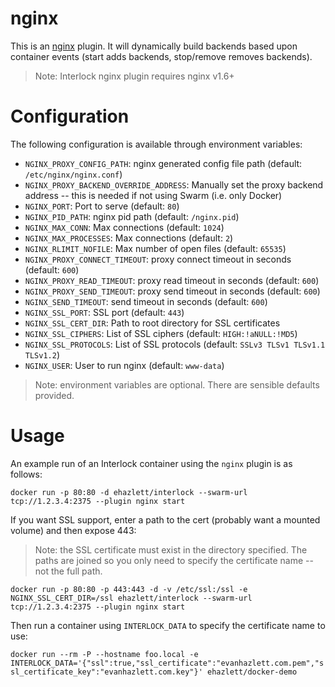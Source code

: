 # nginx
This is an [nginx](http://nginx.org) plugin.  It will dynamically build
backends based upon container events (start adds backends, stop/remove removes
backends).

 > Note: Interlock nginx plugin requires nginx v1.6+

# Configuration
The following configuration is available through environment variables:

- `NGINX_PROXY_CONFIG_PATH`: nginx generated config file path (default: `/etc/nginx/nginx.conf`)
- `NGINX_PROXY_BACKEND_OVERRIDE_ADDRESS`: Manually set the proxy backend address -- this is needed if not using Swarm (i.e. only Docker)
- `NGINX_PORT`: Port to serve (default: `80`)
- `NGINX_PID_PATH`: nginx pid path (default: `/nginx.pid`)
- `NGINX_MAX_CONN`: Max connections (default: `1024`)
- `NGINX_MAX_PROCESSES`: Max connections (default: `2`)
- `NGINX_RLIMIT_NOFILE`: Max number of open files (default: `65535`)
- `NGINX_PROXY_CONNECT_TIMEOUT`: proxy connect timeout in seconds (default: `600`)
- `NGINX_PROXY_READ_TIMEOUT`: proxy read timeout in seconds (default: `600`)
- `NGINX_PROXY_SEND_TIMEOUT`: proxy send timeout in seconds (default: `600`)
- `NGINX_SEND_TIMEOUT`: send timeout in seconds (default: `600`)
- `NGINX_SSL_PORT`: SSL port (default: `443`)
- `NGINX_SSL_CERT_DIR`: Path to root directory for SSL certificates
- `NGINX_SSL_CIPHERS`: List of SSL ciphers (default: `HIGH:!aNULL:!MD5`)
- `NGINX_SSL_PROTOCOLS`: List of SSL protocols (default: `SSLv3 TLSv1 TLSv1.1 TLSv1.2`)
- `NGINX_USER`: User to run nginx (default: `www-data`)

> Note: environment variables are optional.  There are sensible defaults provided.

# Usage

An example run of an Interlock container using the `nginx` plugin is as follows:

`docker run -p 80:80 -d ehazlett/interlock --swarm-url tcp://1.2.3.4:2375 --plugin nginx start`

If you want SSL support, enter a path to the cert (probably want a mounted volume) and then expose 443:

> Note: the SSL certificate must exist in the directory specified.  The paths are joined so you only need to specify the certificate name -- not the full path.

`docker run -p 80:80 -p 443:443 -d -v /etc/ssl:/ssl -e NGINX_SSL_CERT_DIR=/ssl ehazlett/interlock --swarm-url tcp://1.2.3.4:2375 --plugin nginx start`

Then run a container using `INTERLOCK_DATA` to specify the certificate name to use:

`docker run --rm -P --hostname foo.local -e INTERLOCK_DATA='{"ssl":true,"ssl_certificate":"evanhazlett.com.pem","ssl_certificate_key":"evanhazlett.com.key"}' ehazlett/docker-demo`

